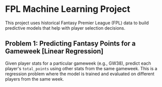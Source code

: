 # FPL Machine Learning Project

This project uses historical Fantasy Premier League (FPL) data to build predictive models that help with player selection decisions.

## Problem 1: Predicting Fantasy Points for a Gameweek [Linear Regression]

Given player stats for a particular gameweek (e.g., GW38), predict each player's `total_points` using other stats from the same gameweek. This is a regression problem where the model is trained and evaluated on different players from the same week.